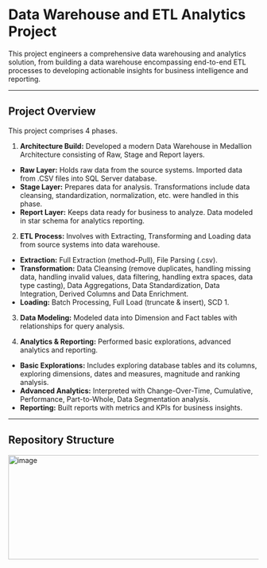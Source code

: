# **Data Warehouse and ETL Analytics Project**

This project engineers a comprehensive data warehousing and analytics solution, from building a data warehouse encompassing end-to-end ETL processes to developing actionable insights for business intelligence and reporting.

---
## **Project Overview**

This project comprises 4 phases.
1. **Architecture Build:** Developed a modern Data Warehouse in Medallion Architecture consisting of Raw, Stage and Report layers.
  - **Raw Layer:** Holds raw data from the source systems. Imported data from .CSV files into SQL Server database.
  - **Stage Layer:** Prepares data for analysis. Transformations include data cleansing, standardization, normalization, etc. were handled                      in this phase.
  - **Report Layer:** Keeps data ready for business to analyze. Data modeled in star schema for analytics reporting.


2. **ETL Process:** Involves with Extracting, Transforming and Loading data from source systems into data warehouse.
  - **Extraction:** Full Extraction (method-Pull), File Parsing (.csv).
  - **Transformation:** Data Cleansing (remove duplicates, handling missing data, handling invalid values, data filtering, handling extra                          spaces, data type casting), Data Aggregations, Data Standardization, Data Integration, Derived Columns and Data                            Enrichment.
  - **Loading:** Batch Processing, Full Load (truncate & insert), SCD 1.  


3. **Data Modeling:** Modeled data into Dimension and Fact tables with relationships for query analysis.


4. **Analytics & Reporting:** Performed basic explorations, advanced analytics and reporting.
  - **Basic Explorations:** Includes exploring database tables and its columns, exploring dimensions, dates and measures, magnitude and                                ranking analysis.
  - **Advanced Analytics:** Interpreted with Change-Over-Time, Cumulative, Performance, Part-to-Whole, Data Segmentation analysis.
  - **Reporting:** Built reports with metrics and KPIs for business insights.

---
## Repository Structure

<img width="590" height="210" alt="image" src="https://github.com/user-attachments/assets/fbed29fd-501c-4ae3-884d-4d7f10ffe684" />


